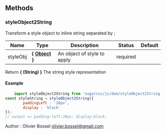 ## Methods


### styleObject2String

Transform a style object to inline string separated by ;



Name  |  Type  |  Description  |  Status  |  Default
------------  |  ------------  |  ------------  |  ------------  |  ------------
styleObj  |  **{ [Object](https://developer.mozilla.org/fr/docs/Web/JavaScript/Reference/Objets_globaux/Object) }**  |  An object of style to apply  |  required  |

Return **{ (String) }** The string style representation

#### Example
```js
	import styleObject2String from 'sugarcss/js/dom/styleObject2String'
const styleString = styleObject2String({
		paddingLeft : '20px',
		display : 'block'
});
// output => padding-left:20px; display:block;
```
Author : Olivier Bossel <olivier.bossel@gmail.com>